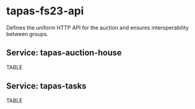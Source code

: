 # tapas-fs23-api
Defines the uniform HTTP API for the auction and ensures interoperability between groups.

## Service: tapas-auction-house

TABLE

## Service: tapas-tasks

TABLE

